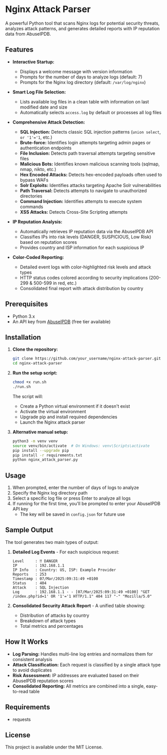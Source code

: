 # Nginx Attack Parser

A powerful Python tool that scans Nginx logs for potential security threats, analyzes attack patterns, and generates detailed reports with IP reputation data from AbuseIPDB.

## Features

- **Interactive Startup:**  
  - Displays a welcome message with version information
  - Prompts for the number of days to analyze logs (default: 7)
  - Prompts for the Nginx log directory (default: `/var/log/nginx`)

- **Smart Log File Selection:**  
  - Lists available log files in a clean table with information on last modified date and size
  - Automatically selects `access.log` by default or processes all log files

- **Comprehensive Attack Detection:**  
  - **SQL Injection:** Detects classic SQL injection patterns (`union select`, `or '1'='1`, etc.)
  - **Brute-force:** Identifies login attempts targeting admin pages or authentication endpoints
  - **File Inclusion:** Detects path traversal attempts targeting sensitive files
  - **Malicious Bots:** Identifies known malicious scanning tools (sqlmap, nmap, nikto, etc.)
  - **Hex Encoded Attacks:** Detects hex-encoded payloads often used to bypass WAFs
  - **Solr Exploits:** Identifies attacks targeting Apache Solr vulnerabilities
  - **Path Traversal:** Detects attempts to navigate to unauthorized directories
  - **Command Injection:** Identifies attempts to execute system commands
  - **XSS Attacks:** Detects Cross-Site Scripting attempts

- **IP Reputation Analysis:**  
  - Automatically retrieves IP reputation data via the AbuseIPDB API
  - Classifies IPs into risk levels (DANGER, SUSPICIOUS, Low Risk) based on reputation scores
  - Provides country and ISP information for each suspicious IP

- **Color-Coded Reporting:**  
  - Detailed event logs with color-highlighted risk levels and attack types
  - HTTP status codes colored according to security implications (200-299 & 500-599 in red, etc.)
  - Consolidated final report with attack distribution by country

## Prerequisites

- Python 3.x
- An API key from [AbuseIPDB](https://www.abuseipdb.com/) (free tier available)

## Installation

1. **Clone the repository:**
   ```bash
   git clone https://github.com/your_username/nginx-attack-parser.git
   cd nginx-attack-parser
   ```

2. **Run the setup script:**
   ```bash
   chmod +x run.sh
   ./run.sh
   ```

   The script will:
   - Create a Python virtual environment if it doesn't exist
   - Activate the virtual environment
   - Upgrade pip and install required dependencies
   - Launch the Nginx attack parser

3. **Alternative manual setup:**
   ```bash
   python3 -m venv venv
   source venv/bin/activate  # On Windows: venv\Scripts\activate
   pip install --upgrade pip
   pip install -r requirements.txt
   python nginx_attack_parser.py
   ```

## Usage

1. When prompted, enter the number of days of logs to analyze
2. Specify the Nginx log directory path
3. Select a specific log file or press Enter to analyze all logs
4. If running for the first time, you'll be prompted to enter your AbuseIPDB API key
   - The key will be saved in `config.json` for future use

## Sample Output

The tool generates two main types of output:

1. **Detailed Log Events** - For each suspicious request:
   ```
   Level     : ‼ DANGER
   IP        : 192.168.1.1
   IP Info   : Country: US, ISP: Example Provider
   Reports   : 253
   Timestamp : 07/Mar/2025:09:31:49 +0100
   Status    : 404
   Attack    : SQL Injection
   Log       : 192.168.1.1 - - [07/Mar/2025:09:31:49 +0100] "GET /index.php?id=1' OR '1'='1 HTTP/1.1" 404 117 "-" "Mozilla/5.0"
   ```

2. **Consolidated Security Attack Report** - A unified table showing:
   - Distribution of attacks by country
   - Breakdown of attack types
   - Total metrics and percentages

## How It Works

- **Log Parsing:** Handles multi-line log entries and normalizes them for consistent analysis
- **Attack Classification:** Each request is classified by a single attack type to avoid duplicates
- **Risk Assessment:** IP addresses are evaluated based on their AbuseIPDB reputation scores
- **Consolidated Reporting:** All metrics are combined into a single, easy-to-read table

## Requirements

- requests

## License

This project is available under the MIT License.
